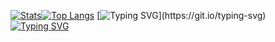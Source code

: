 [![Stats](https://github-stats-alpha.vercel.app/api/?username=Harren06&cc=000&tc=fff&ic=c71585&bc=0000 "Stats")](https://github.com/Harren06&cc=000&tc=fff&ic=c71585&bc=0000 "Stats")[![Top Langs](https://github-readme-stats.vercel.app/api/top-langs/?username=Harren06&theme=omni)](https://github.com/anuraghazra/github-readme-stats)
[![Typing SVG](https://readme-typing-svg.demolab.com?font=Fira+Code&size=25&pause=1000&color=C71585&width=435&lines=Fuck%2C+my+top+laungage+is+html.)](https://git.io/typing-svg)
[![Typing SVG](https://readme-typing-svg.demolab.com?font=Fira+Code&size=23&pause=1000&color=1596C7&width=435&lines=Also+I+have+brain+damage)](https://git.io/typing-svg)
